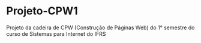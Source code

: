 # Projeto-CPW1
 Projeto da cadeira de CPW (Construção de Páginas Web) do 1° semestre do curso de Sistemas para Internet do IFRS
